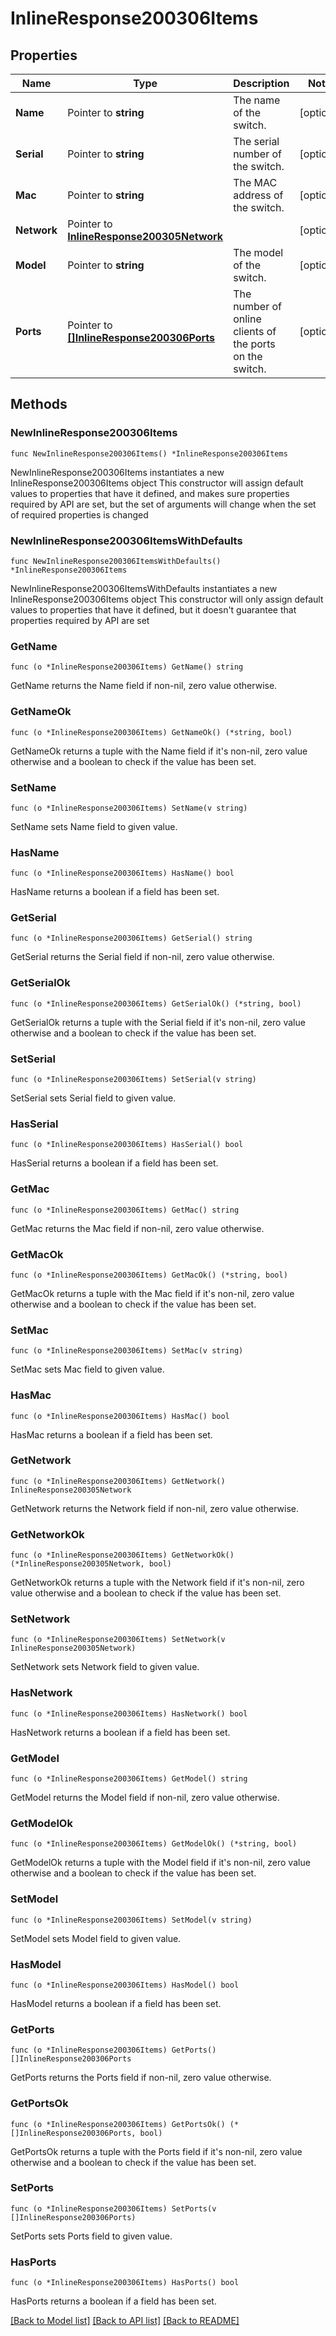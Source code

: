 # InlineResponse200306Items

## Properties

Name | Type | Description | Notes
------------ | ------------- | ------------- | -------------
**Name** | Pointer to **string** | The name of the switch. | [optional] 
**Serial** | Pointer to **string** | The serial number of the switch. | [optional] 
**Mac** | Pointer to **string** | The MAC address of the switch. | [optional] 
**Network** | Pointer to [**InlineResponse200305Network**](InlineResponse200305Network.md) |  | [optional] 
**Model** | Pointer to **string** | The model of the switch. | [optional] 
**Ports** | Pointer to [**[]InlineResponse200306Ports**](InlineResponse200306Ports.md) | The number of online clients of the ports on the switch. | [optional] 

## Methods

### NewInlineResponse200306Items

`func NewInlineResponse200306Items() *InlineResponse200306Items`

NewInlineResponse200306Items instantiates a new InlineResponse200306Items object
This constructor will assign default values to properties that have it defined,
and makes sure properties required by API are set, but the set of arguments
will change when the set of required properties is changed

### NewInlineResponse200306ItemsWithDefaults

`func NewInlineResponse200306ItemsWithDefaults() *InlineResponse200306Items`

NewInlineResponse200306ItemsWithDefaults instantiates a new InlineResponse200306Items object
This constructor will only assign default values to properties that have it defined,
but it doesn't guarantee that properties required by API are set

### GetName

`func (o *InlineResponse200306Items) GetName() string`

GetName returns the Name field if non-nil, zero value otherwise.

### GetNameOk

`func (o *InlineResponse200306Items) GetNameOk() (*string, bool)`

GetNameOk returns a tuple with the Name field if it's non-nil, zero value otherwise
and a boolean to check if the value has been set.

### SetName

`func (o *InlineResponse200306Items) SetName(v string)`

SetName sets Name field to given value.

### HasName

`func (o *InlineResponse200306Items) HasName() bool`

HasName returns a boolean if a field has been set.

### GetSerial

`func (o *InlineResponse200306Items) GetSerial() string`

GetSerial returns the Serial field if non-nil, zero value otherwise.

### GetSerialOk

`func (o *InlineResponse200306Items) GetSerialOk() (*string, bool)`

GetSerialOk returns a tuple with the Serial field if it's non-nil, zero value otherwise
and a boolean to check if the value has been set.

### SetSerial

`func (o *InlineResponse200306Items) SetSerial(v string)`

SetSerial sets Serial field to given value.

### HasSerial

`func (o *InlineResponse200306Items) HasSerial() bool`

HasSerial returns a boolean if a field has been set.

### GetMac

`func (o *InlineResponse200306Items) GetMac() string`

GetMac returns the Mac field if non-nil, zero value otherwise.

### GetMacOk

`func (o *InlineResponse200306Items) GetMacOk() (*string, bool)`

GetMacOk returns a tuple with the Mac field if it's non-nil, zero value otherwise
and a boolean to check if the value has been set.

### SetMac

`func (o *InlineResponse200306Items) SetMac(v string)`

SetMac sets Mac field to given value.

### HasMac

`func (o *InlineResponse200306Items) HasMac() bool`

HasMac returns a boolean if a field has been set.

### GetNetwork

`func (o *InlineResponse200306Items) GetNetwork() InlineResponse200305Network`

GetNetwork returns the Network field if non-nil, zero value otherwise.

### GetNetworkOk

`func (o *InlineResponse200306Items) GetNetworkOk() (*InlineResponse200305Network, bool)`

GetNetworkOk returns a tuple with the Network field if it's non-nil, zero value otherwise
and a boolean to check if the value has been set.

### SetNetwork

`func (o *InlineResponse200306Items) SetNetwork(v InlineResponse200305Network)`

SetNetwork sets Network field to given value.

### HasNetwork

`func (o *InlineResponse200306Items) HasNetwork() bool`

HasNetwork returns a boolean if a field has been set.

### GetModel

`func (o *InlineResponse200306Items) GetModel() string`

GetModel returns the Model field if non-nil, zero value otherwise.

### GetModelOk

`func (o *InlineResponse200306Items) GetModelOk() (*string, bool)`

GetModelOk returns a tuple with the Model field if it's non-nil, zero value otherwise
and a boolean to check if the value has been set.

### SetModel

`func (o *InlineResponse200306Items) SetModel(v string)`

SetModel sets Model field to given value.

### HasModel

`func (o *InlineResponse200306Items) HasModel() bool`

HasModel returns a boolean if a field has been set.

### GetPorts

`func (o *InlineResponse200306Items) GetPorts() []InlineResponse200306Ports`

GetPorts returns the Ports field if non-nil, zero value otherwise.

### GetPortsOk

`func (o *InlineResponse200306Items) GetPortsOk() (*[]InlineResponse200306Ports, bool)`

GetPortsOk returns a tuple with the Ports field if it's non-nil, zero value otherwise
and a boolean to check if the value has been set.

### SetPorts

`func (o *InlineResponse200306Items) SetPorts(v []InlineResponse200306Ports)`

SetPorts sets Ports field to given value.

### HasPorts

`func (o *InlineResponse200306Items) HasPorts() bool`

HasPorts returns a boolean if a field has been set.


[[Back to Model list]](../README.md#documentation-for-models) [[Back to API list]](../README.md#documentation-for-api-endpoints) [[Back to README]](../README.md)


